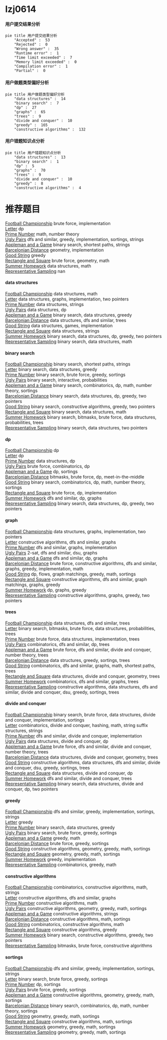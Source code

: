 # lzj0614
<!-- tabs:start -->
#### **用户提交结果分析**

```mermaid
pie title 用户提交结果分析
    "Accepted" :  53
    "Rejected" :  0
    "Wrong answer" :  35
    "Runtime error" :  1
    "Time limit exceeded" :  7
    "Memory limit exceeded" :  0
    "Compilation error" :  1
    "Partial" :  0
```
#### **用户做题类型偏好分析**

```mermaid
pie title 用户做题类型偏好分析
    "data structures" :  14
    "binary search" :  7
    "dp" :  27
    "graphs" :  65
    "trees" :  9
    "divide and conquer" :  10
    "greedy" :  165
    "constructive algorithms" :  132
```
#### **用户错题知识点分析**

```mermaid
pie title 用户错题知识点分析
    "data structures" :  13
    "binary search" :  1
    "dp" :  5
    "graphs" :  70
    "trees" :  9
    "divide and conquer" :  10
    "greedy" :  8
    "constructive algorithms" :  4
```
<!-- tabs:end -->
# 推荐题目
[Football Championship](http://codeforces.com/problemset/problem/200/C)		brute force,
                        implementation		  
[Letter](http://codeforces.com/problemset/problem/180/C)		dp		  
[Prime Number](http://codeforces.com/problemset/problem/359/C)		math,
                        number theory		  
[Ugly Pairs](http://codeforces.com/problemset/problem/1156/B)		dfs and similar,
                        greedy,
                        implementation,
                        sortings,
                        strings		  
[Appleman and a Game](http://codeforces.com/problemset/problem/461/E)		binary search,
                        shortest paths,
                        strings		  
[Barcelonian Distance](https://codeforces.com/contest/1079/problem/D)		geometry,
                        implementation		  
[Good String](http://codeforces.com/problemset/problem/1165/C)		greedy		  
[Rectangle and Square](https://codeforces.com/contest/136/problem/D)		brute force,
                        geometry,
                        math		  
[Summer Homework](http://codeforces.com/problemset/problem/316/E2)		data structures,
                        math		  
[Representative Sampling](http://codeforces.com/problemset/problem/178/F1)		nan		  
<!-- tabs:start -->
#### **data structures**
[Football Championship](http://codeforces.com/problemset/problem/316/E2)		data structures,
                        math		  
[Letter](http://codeforces.com/problemset/problem/420/C)		data structures,
                        graphs,
                        implementation,
                        two pointers		  
[Prime Number](http://codeforces.com/problemset/problem/899/F)		data structures,
                        strings		  
[Ugly Pairs](http://codeforces.com/problemset/problem/930/C)		data structures,
                        dp		  
[Appleman and a Game](http://codeforces.com/problemset/problem/140/C)		binary search,
                        data structures,
                        greedy		  
[Barcelonian Distance](http://codeforces.com/problemset/problem/375/D)		data structures,
                        dfs and similar,
                        trees		  
[Good String](http://codeforces.com/problemset/problem/930/D)		data structures,
                        games,
                        implementation		  
[Rectangle and Square](http://codeforces.com/problemset/problem/1286/E)		data structures,
                        strings		  
[Summer Homework](http://codeforces.com/problemset/problem/1492/C)		binary search,
                        data structures,
                        dp,
                        greedy,
                        two pointers		  
[Representative Sampling](http://codeforces.com/problemset/problem/1490/G)		binary search,
                        data structures,
                        math		  
#### **binary search**
[Football Championship](http://codeforces.com/problemset/problem/461/E)		binary search,
                        shortest paths,
                        strings		  
[Letter](http://codeforces.com/problemset/problem/140/C)		binary search,
                        data structures,
                        greedy		  
[Prime Number](http://codeforces.com/problemset/problem/949/D)		binary search,
                        brute force,
                        greedy,
                        sortings		  
[Ugly Pairs](https://codeforces.com/contest/1040/problem/D)		binary search,
                        interactive,
                        probabilities		  
[Appleman and a Game](http://codeforces.com/problemset/problem/1371/E2)		binary search,
                        combinatorics,
                        dp,
                        math,
                        number theory,
                        sortings		  
[Barcelonian Distance](http://codeforces.com/problemset/problem/1492/C)		binary search,
                        data structures,
                        dp,
                        greedy,
                        two pointers		  
[Good String](http://codeforces.com/problemset/problem/1463/D)		binary search,
                        constructive algorithms,
                        greedy,
                        two pointers		  
[Rectangle and Square](http://codeforces.com/problemset/problem/1490/G)		binary search,
                        data structures,
                        math		  
[Summer Homework](http://codeforces.com/problemset/problem/1479/D)		binary search,
                        bitmasks,
                        brute force,
                        data structures,
                        probabilities,
                        trees		  
[Representative Sampling](http://codeforces.com/problemset/problem/1436/E)		binary search,
                        data structures,
                        two pointers		  
#### **dp**
[Football Championship](http://codeforces.com/problemset/problem/180/C)		dp		  
[Letter](http://codeforces.com/problemset/problem/204/D)		dp		  
[Prime Number](http://codeforces.com/problemset/problem/930/C)		data structures,
                        dp		  
[Ugly Pairs](https://codeforces.com/contest/259/problem/D)		brute force,
                        combinatorics,
                        dp		  
[Appleman and a Game](http://codeforces.com/problemset/problem/559/E)		dp,
                        sortings		  
[Barcelonian Distance](http://codeforces.com/problemset/problem/1326/F1)		bitmasks,
                        brute force,
                        dp,
                        meet-in-the-middle		  
[Good String](http://codeforces.com/problemset/problem/1371/E2)		binary search,
                        combinatorics,
                        dp,
                        math,
                        number theory,
                        sortings		  
[Rectangle and Square](http://codeforces.com/problemset/problem/1461/B)		brute force,
                        dp,
                        implementation		  
[Summer Homework](http://codeforces.com/problemset/problem/1354/E)		dfs and similar,
                        dp,
                        graphs		  
[Representative Sampling](http://codeforces.com/problemset/problem/1492/C)		binary search,
                        data structures,
                        dp,
                        greedy,
                        two pointers		  
#### **graph**
[Football Championship](http://codeforces.com/problemset/problem/420/C)		data structures,
                        graphs,
                        implementation,
                        two pointers		  
[Letter](http://codeforces.com/problemset/problem/858/F)		constructive algorithms,
                        dfs and similar,
                        graphs		  
[Prime Number](http://codeforces.com/problemset/problem/1033/A)		dfs and similar,
                        graphs,
                        implementation		  
[Ugly Pairs](http://codeforces.com/problemset/problem/776/D)		2-sat,
                        dfs and similar,
                        dsu,
                        graphs		  
[Appleman and a Game](http://codeforces.com/problemset/problem/1354/E)		dfs and similar,
                        dp,
                        graphs		  
[Barcelonian Distance](http://codeforces.com/problemset/problem/1487/C)		brute force,
                        constructive algorithms,
                        dfs and similar,
                        graphs,
                        greedy,
                        implementation,
                        math		  
[Good String](http://codeforces.com/problemset/problem/1437/C)		dp,
                        flows,
                        graph matchings,
                        greedy,
                        math,
                        sortings		  
[Rectangle and Square](http://codeforces.com/problemset/problem/1470/D)		constructive algorithms,
                        dfs and similar,
                        graph matchings,
                        graphs,
                        greedy		  
[Summer Homework](http://codeforces.com/problemset/problem/1476/C)		dp,
                        graphs,
                        greedy		  
[Representative Sampling](http://codeforces.com/problemset/problem/1304/D)		constructive algorithms,
                        graphs,
                        greedy,
                        two pointers		  
#### **trees**
[Football Championship](http://codeforces.com/problemset/problem/375/D)		data structures,
                        dfs and similar,
                        trees		  
[Letter](http://codeforces.com/problemset/problem/1479/D)		binary search,
                        bitmasks,
                        brute force,
                        data structures,
                        probabilities,
                        trees		  
[Prime Number](http://codeforces.com/problemset/problem/1511/C)		brute force,
                        data structures,
                        implementation,
                        trees		  
[Ugly Pairs](http://codeforces.com/problemset/problem/1499/F)		combinatorics,
                        dfs and similar,
                        dp,
                        trees		  
[Appleman and a Game](http://codeforces.com/problemset/problem/1491/E)		brute force,
                        dfs and similar,
                        divide and conquer,
                        number theory,
                        trees		  
[Barcelonian Distance](http://codeforces.com/problemset/problem/1466/D)		data structures,
                        greedy,
                        sortings,
                        trees		  
[Good String](http://codeforces.com/problemset/problem/1495/D)		combinatorics,
                        dfs and similar,
                        graphs,
                        math,
                        shortest paths,
                        trees		  
[Rectangle and Square](http://codeforces.com/problemset/problem/1303/G)		data structures,
                        divide and conquer,
                        geometry,
                        trees		  
[Summer Homework](http://codeforces.com/problemset/problem/1454/E)		combinatorics,
                        dfs and similar,
                        graphs,
                        trees		  
[Representative Sampling](http://codeforces.com/problemset/problem/1494/D)		constructive algorithms,
                        data structures,
                        dfs and similar,
                        divide and conquer,
                        dsu,
                        greedy,
                        sortings,
                        trees		  
#### **divide and conquer**
[Football Championship](http://codeforces.com/problemset/problem/1461/D)		binary search,
                        brute force,
                        data structures,
                        divide and conquer,
                        implementation,
                        sortings		  
[Letter](http://codeforces.com/problemset/problem/1466/G)		combinatorics,
                        divide and conquer,
                        hashing,
                        math,
                        string suffix structures,
                        strings		  
[Prime Number](http://codeforces.com/problemset/problem/1490/D)		dfs and similar,
                        divide and conquer,
                        implementation		  
[Ugly Pairs](https://codeforces.com/contest/1483/problem/C)		data structures,
                        divide and conquer,
                        dp		  
[Appleman and a Game](http://codeforces.com/problemset/problem/1491/E)		brute force,
                        dfs and similar,
                        divide and conquer,
                        number theory,
                        trees		  
[Barcelonian Distance](http://codeforces.com/problemset/problem/1303/G)		data structures,
                        divide and conquer,
                        geometry,
                        trees		  
[Good String](http://codeforces.com/problemset/problem/1494/D)		constructive algorithms,
                        data structures,
                        dfs and similar,
                        divide and conquer,
                        dsu,
                        greedy,
                        sortings,
                        trees		  
[Rectangle and Square](http://codeforces.com/problemset/problem/1482/E)		data structures,
                        divide and conquer,
                        dp		  
[Summer Homework](http://codeforces.com/problemset/problem/566/C)		dfs and similar,
                        divide and conquer,
                        trees		  
[Representative Sampling](http://codeforces.com/problemset/problem/1428/F)		binary search,
                        data structures,
                        divide and conquer,
                        dp,
                        two pointers		  
#### **greedy**
[Football Championship](http://codeforces.com/problemset/problem/1156/B)		dfs and similar,
                        greedy,
                        implementation,
                        sortings,
                        strings		  
[Letter](http://codeforces.com/problemset/problem/1165/C)		greedy		  
[Prime Number](http://codeforces.com/problemset/problem/140/C)		binary search,
                        data structures,
                        greedy		  
[Ugly Pairs](http://codeforces.com/problemset/problem/949/D)		binary search,
                        brute force,
                        greedy,
                        sortings		  
[Appleman and a Game](http://codeforces.com/problemset/problem/1203/B)		greedy,
                        math		  
[Barcelonian Distance](http://codeforces.com/problemset/problem/909/A)		brute force,
                        greedy,
                        sortings		  
[Good String](https://codeforces.com/contest/1478/problem/F)		constructive algorithms,
                        geometry,
                        greedy,
                        math,
                        sortings		  
[Rectangle and Square](https://codeforces.com/contest/1496/problem/C)		geometry,
                        greedy,
                        math,
                        sortings		  
[Summer Homework](http://codeforces.com/problemset/problem/1230/B)		greedy,
                        implementation		  
[Representative Sampling](http://codeforces.com/problemset/problem/1293/B)		combinatorics,
                        greedy,
                        math		  
#### **constructive algorithms**
[Football Championship](http://codeforces.com/problemset/problem/1202/D)		combinatorics,
                        constructive algorithms,
                        math,
                        strings		  
[Letter](http://codeforces.com/problemset/problem/858/F)		constructive algorithms,
                        dfs and similar,
                        graphs		  
[Prime Number](http://codeforces.com/problemset/problem/909/B)		constructive algorithms,
                        math		  
[Ugly Pairs](https://codeforces.com/contest/1478/problem/F)		constructive algorithms,
                        geometry,
                        greedy,
                        math,
                        sortings		  
[Appleman and a Game](http://codeforces.com/problemset/problem/1421/C)		constructive algorithms,
                        strings		  
[Barcelonian Distance](http://codeforces.com/problemset/problem/1110/E)		constructive algorithms,
                        math,
                        sortings		  
[Good String](http://codeforces.com/problemset/problem/1499/A)		combinatorics,
                        constructive algorithms,
                        math		  
[Rectangle and Square](http://codeforces.com/problemset/problem/1493/A)		constructive algorithms,
                        greedy		  
[Summer Homework](http://codeforces.com/problemset/problem/1463/D)		binary search,
                        constructive algorithms,
                        greedy,
                        two pointers		  
[Representative Sampling](https://codeforces.com/contest/1456/problem/B)		bitmasks,
                        brute force,
                        constructive algorithms		  
#### **sortings**
[Football Championship](http://codeforces.com/problemset/problem/1156/B)		dfs and similar,
                        greedy,
                        implementation,
                        sortings,
                        strings		  
[Letter](http://codeforces.com/problemset/problem/949/D)		binary search,
                        brute force,
                        greedy,
                        sortings		  
[Prime Number](http://codeforces.com/problemset/problem/559/E)		dp,
                        sortings		  
[Ugly Pairs](http://codeforces.com/problemset/problem/909/A)		brute force,
                        greedy,
                        sortings		  
[Appleman and a Game](https://codeforces.com/contest/1478/problem/F)		constructive algorithms,
                        geometry,
                        greedy,
                        math,
                        sortings		  
[Barcelonian Distance](http://codeforces.com/problemset/problem/1371/E2)		binary search,
                        combinatorics,
                        dp,
                        math,
                        number theory,
                        sortings		  
[Good String](https://codeforces.com/contest/1496/problem/C)		geometry,
                        greedy,
                        math,
                        sortings		  
[Rectangle and Square](http://codeforces.com/problemset/problem/1110/E)		constructive algorithms,
                        math,
                        sortings		  
[Summer Homework](https://codeforces.com/contest/1496/problem/C)		geometry,
                        greedy,
                        math,
                        sortings		  
[Representative Sampling](http://codeforces.com/problemset/problem/1495/A)		geometry,
                        greedy,
                        math,
                        sortings		  
<!-- tabs:end -->
